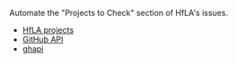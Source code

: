 Automate the "Projects to Check" section of HfLA's issues.

- [HfLA projects](https://github.com/hackforla/product-management/issues/321)
- [GitHub API](https://docs.github.com/en/rest?apiVersion=2022-11-28)
- [ghapi](https://ghapi.fast.ai/)